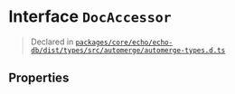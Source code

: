 # Interface `DocAccessor`
> Declared in [`packages/core/echo/echo-db/dist/types/src/automerge/automerge-types.d.ts`]()


## Properties

    